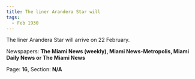 ```yaml
---  
title: The liner Arandera Star will  
tags:  
  - Feb 1930  
---  
```

  
The liner Arandera Star will arrive on 22 February.  
  
Newspapers: **The Miami News (weekly), Miami News-Metropolis, Miami Daily News or The Miami News**  
  
Page: **16**, Section: **N/A** 
